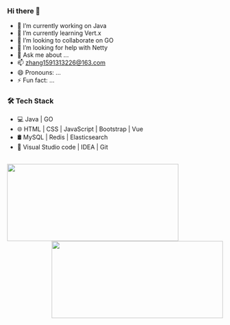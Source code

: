 ### Hi there 👋
- 🔭 I’m currently working on Java
- 🌱 I’m currently learning Vert.x
- 👯 I’m looking to collaborate on GO
- 🤔 I’m looking for help with Netty
- 💬 Ask me about ...
- 📫 zhang1591313226@163.com
- 😄 Pronouns: ...
- ⚡ Fun fact: ...

### 🛠 Tech Stack

- 💻 Java | GO   
- 🌐 HTML | CSS | JavaScript | Bootstrap | Vue
- 🛢  MySQL | Redis | Elasticsearch
- 🔧 Visual Studio code | IDEA | Git

<br/>

<a href="https://www.lzmvlog.top/">
    <img align="left" height="180" width="400" style="display: inline-block; "
        src="https://github-readme-stats.vercel.app/api?username=lzmvlog&show_icons=true" />
    <img align="right" height="180" width="400" style="display: inline-block; "
        src="https://github-readme-stats.vercel.app/api/top-langs/?username=lzmvlog&layout=compact" />
</a>

